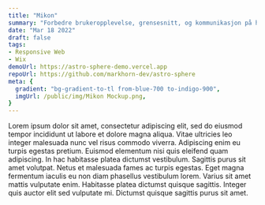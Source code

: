 ```yaml
---
title: "Mikon"
summary: "Forbedre brukeropplevelse, grensesnitt, og kommunikasjon på hjemmesiden."
date: "Mar 18 2022"
draft: false
tags:
- Responsive Web
- Wix
demoUrl: https://astro-sphere-demo.vercel.app
repoUrl: https://github.com/markhorn-dev/astro-sphere
meta: {
  gradient: "bg-gradient-to-tl from-blue-700 to-indigo-900",
  imgUrl: /public/img/Mikon Mockup.png,
} 
---
```


Lorem ipsum dolor sit amet, consectetur adipiscing elit, sed do eiusmod tempor incididunt ut labore et dolore magna aliqua. Vitae ultricies leo integer malesuada nunc vel risus commodo viverra. Adipiscing enim eu turpis egestas pretium. Euismod elementum nisi quis eleifend quam adipiscing. In hac habitasse platea dictumst vestibulum. Sagittis purus sit amet volutpat. Netus et malesuada fames ac turpis egestas. Eget magna fermentum iaculis eu non diam phasellus vestibulum lorem. Varius sit amet mattis vulputate enim. Habitasse platea dictumst quisque sagittis. Integer quis auctor elit sed vulputate mi. Dictumst quisque sagittis purus sit amet.
